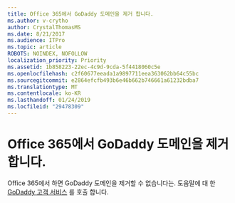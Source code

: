 ```yaml
---
title: Office 365에서 GoDaddy 도메인을 제거 합니다.
ms.author: v-crytho
author: CrystalThomasMS
ms.date: 8/21/2017
ms.audience: ITPro
ms.topic: article
ROBOTS: NOINDEX, NOFOLLOW
localization_priority: Priority
ms.assetid: 1b858223-22ec-4c9d-9cda-5f4418060c5e
ms.openlocfilehash: c2f60677eeada1a9897711eea363062bb64c55bc
ms.sourcegitcommit: e2864efcfb493b6e46b662b746661a61232bdba7
ms.translationtype: MT
ms.contentlocale: ko-KR
ms.lasthandoff: 01/24/2019
ms.locfileid: "29478309"
---
```

# <a name="remove-your-godaddy-domain-from-office-365"></a>Office 365에서 GoDaddy 도메인을 제거 합니다.

Office 365에서 하면 GoDaddy 도메인을 제거할 수 없습니다는. 도움말에 대 한 [GoDaddy 고객 서비스](https://support.office.com/article/https://www.godaddy.com/contact-us.aspx.aspx) 를 호출 합니다. 
  

